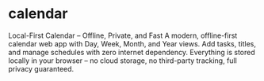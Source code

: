# calendar
Local-First Calendar – Offline, Private, and Fast A modern, offline-first calendar web app with Day, Week, Month, and Year views. Add tasks, titles, and manage schedules with zero internet dependency. Everything is stored locally in your browser – no cloud storage, no third-party tracking, full privacy guaranteed.
